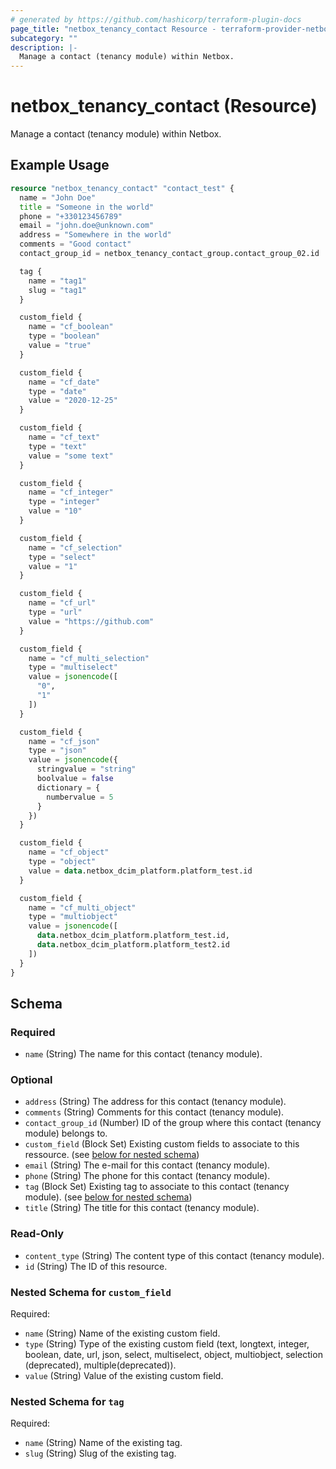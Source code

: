 ```yaml
---
# generated by https://github.com/hashicorp/terraform-plugin-docs
page_title: "netbox_tenancy_contact Resource - terraform-provider-netbox"
subcategory: ""
description: |-
  Manage a contact (tenancy module) within Netbox.
---
```


# netbox_tenancy_contact (Resource)

Manage a contact (tenancy module) within Netbox.

## Example Usage

```terraform
resource "netbox_tenancy_contact" "contact_test" {
  name = "John Doe"
  title = "Someone in the world"
  phone = "+330123456789"
  email = "john.doe@unknown.com"
  address = "Somewhere in the world"
  comments = "Good contact"
  contact_group_id = netbox_tenancy_contact_group.contact_group_02.id

  tag {
    name = "tag1"
    slug = "tag1"
  }

  custom_field {
    name = "cf_boolean"
    type = "boolean"
    value = "true"
  }

  custom_field {
    name = "cf_date"
    type = "date"
    value = "2020-12-25"
  }

  custom_field {
    name = "cf_text"
    type = "text"
    value = "some text"
  }

  custom_field {
    name = "cf_integer"
    type = "integer"
    value = "10"
  }

  custom_field {
    name = "cf_selection"
    type = "select"
    value = "1"
  }

  custom_field {
    name = "cf_url"
    type = "url"
    value = "https://github.com"
  }

  custom_field {
    name = "cf_multi_selection"
    type = "multiselect"
    value = jsonencode([
      "0",
      "1"
    ])
  }

  custom_field {
    name = "cf_json"
    type = "json"
    value = jsonencode({
      stringvalue = "string"
      boolvalue = false
      dictionary = {
        numbervalue = 5
      }
    })
  }

  custom_field {
    name = "cf_object"
    type = "object"
    value = data.netbox_dcim_platform.platform_test.id
  }

  custom_field {
    name = "cf_multi_object"
    type = "multiobject"
    value = jsonencode([
      data.netbox_dcim_platform.platform_test.id,
      data.netbox_dcim_platform.platform_test2.id
    ])
  }
}
```

<!-- schema generated by tfplugindocs -->
## Schema

### Required

- `name` (String) The name for this contact (tenancy module).

### Optional

- `address` (String) The address for this contact (tenancy module).
- `comments` (String) Comments for this contact (tenancy module).
- `contact_group_id` (Number) ID of the group where this contact (tenancy module) belongs to.
- `custom_field` (Block Set) Existing custom fields to associate to this ressource. (see [below for nested schema](#nestedblock--custom_field))
- `email` (String) The e-mail for this contact (tenancy module).
- `phone` (String) The phone for this contact (tenancy module).
- `tag` (Block Set) Existing tag to associate to this contact (tenancy module). (see [below for nested schema](#nestedblock--tag))
- `title` (String) The title for this contact (tenancy module).

### Read-Only

- `content_type` (String) The content type of this contact (tenancy module).
- `id` (String) The ID of this resource.

<a id="nestedblock--custom_field"></a>
### Nested Schema for `custom_field`

Required:

- `name` (String) Name of the existing custom field.
- `type` (String) Type of the existing custom field (text, longtext, integer, boolean, date, url, json, select, multiselect, object, multiobject, selection (deprecated), multiple(deprecated)).
- `value` (String) Value of the existing custom field.


<a id="nestedblock--tag"></a>
### Nested Schema for `tag`

Required:

- `name` (String) Name of the existing tag.
- `slug` (String) Slug of the existing tag.


